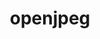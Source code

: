 ---
title: "openjpeg"
layout: cache
categories: [package, v0.18.0]
meta: {"versions": ["2.4.0"], "compilers": ["gcc@=7.5.0"], "oss": ["ubuntu18.04"], "platforms": ["linux"], "targets": ["x86_64"], "stacks": ["build_systems", "root"], "num_specs": 1, "num_specs_by_stack": {"build_systems": 1, "root": 1}}
spec_details: [{"hash": "liy56wnvvtd2diqgz7nfntfvmctncea6", "compiler": "gcc@=7.5.0", "versions": ["2.4.0"], "os": "ubuntu18.04", "platform": "linux", "target": "x86_64", "variants": ["build_type=RelWithDebInfo", "~codec", "~ipo"], "stacks": ["build_systems", "root"], "size": "-", "tarball": "https://binaries.spack.io/releases/v0.18.0/build_cache/linux-ubuntu18.04-x86_64/gcc-7.5.0/openjpeg-2.4.0/linux-ubuntu18.04-x86_64-gcc-7.5.0-openjpeg-2.4.0-liy56wnvvtd2diqgz7nfntfvmctncea6.spack"}]
---